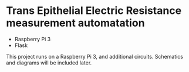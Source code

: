 # Trans Epithelial Electric Resistance measurement automatation


- Raspberry Pi 3
- Flask


This project runs on a Raspberry Pi 3, and additional circuits. Schematics and diagrams will be included later.

